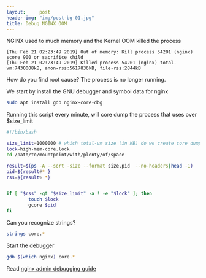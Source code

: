 ```yaml
---
layout:     post
header-img: "img/post-bg-01.jpg"
title: Debug NGINX OOM
---
```


NGINX used to much memory and the Kernel OOM killed the process

``` log
[Thu Feb 21 02:23:49 2019] Out of memory: Kill process 54201 (nginx) score 900 or sacrifice child
[Thu Feb 21 02:23:49 2019] Killed process 54201 (nginx) total-vm:7430008kB, anon-rss:5617836kB, file-rss:2844kB
```

How do you find root cause? The process is no longer running.

We start by install the GNU debugger and symbol data for nginx

``` bash
sudo apt install gdb nginx-core-dbg
```

Running this script every minute, will core dump the process that uses over $size_limit

``` bash
#!/bin/bash

size_limit=1000000 # which total-vm size (in KB) do we create core dumps for
lock=high-mem-core.lock
cd /path/to/mountpoint/with/plenty/of/space

result=$(ps -A --sort -size --format size,pid  --no-headers|head -1)
pid=${result#* }
rss=${result% *}


if [ "$rss" -gt "$size_limit" -a ! -e "$lock" ]; then
        touch $lock
        gcore $pid
fi
```

Can you recognize strings?

``` bash
strings core.*
```

Start the debugger

``` bash
gdb $(which nginx) core.*
```

Read [nginx admin debugging guide](https://docs.nginx.com/nginx/admin-guide/monitoring/debugging/)
